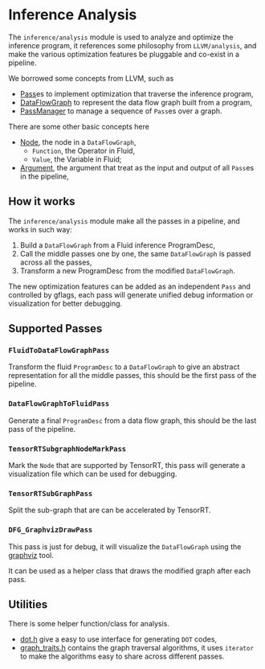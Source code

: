 # Inference Analysis

The `inference/analysis` module is used to analyze and optimize the inference program,
it references some philosophy from `LLVM/analysis`, 
and make the various optimization features be pluggable and co-exist in a pipeline.

We borrowed some concepts from LLVM, such as

- [Pass](./pass.h)es to implement optimization that traverse the inference program,
- [DataFlowGraph](./data_flow_graph.h) to represent the data flow graph built from a program,
- [PassManager](./pass_manager.h) to manage a sequence of `Pass`es over a graph.

There are some other basic concepts here

- [Node](./node.h), the node in a `DataFlowGraph`,
  - `Function`, the Operator in Fluid,
  - `Value`, the Variable in Fluid;
- [Argument](./argument.h), the argument that treat as the input and output of all `Pass`es in the pipeline,

## How it works

The `inference/analysis` module make all the passes in a pipeline, and works in such way:

1. Build a `DataFlowGraph` from a Fluid inference ProgramDesc,
2. Call the middle passes one by one, the same `DataFlowGraph` is passed across all the passes,
3. Transform a new ProgramDesc from the modified `DataFlowGraph`.

The new optimization features can be added as an independent `Pass` and controlled by gflags,
each pass will generate unified debug information or visualization for better debugging.

## Supported Passes

### `FluidToDataFlowGraphPass`
Transform the fluid `ProgramDesc` to a `DataFlowGraph` to give an abstract representation for all the middle passes, 
this should be the first pass of the pipeline.

### `DataFlowGraphToFluidPass`
Generate a final `ProgramDesc` from a data flow graph, this should be the last pass of the pipeline.

### `TensorRTSubgraphNodeMarkPass`
Mark the `Node` that are supported by TensorRT, 
this pass will generate a visualization file which can be used for debugging.

### `TensorRTSubGraphPass`
Split the sub-graph that are can be accelerated by TensorRT.

### `DFG_GraphvizDrawPass`
This pass is just for debug, it will visualize the `DataFlowGraph` using the [graphviz](http://www.graphviz.org) tool.

It can be used as a helper class that draws the modified graph after each pass.

## Utilities

There is some helper function/class for analysis.

- [dot.h](./dot.h) give a easy to use interface for generating `DOT` codes,
- [graph_traits.h](./graph_traits.h) contains the graph traversal algorithms, it uses `iterator` to make the algorithms easy to share across different passes.
